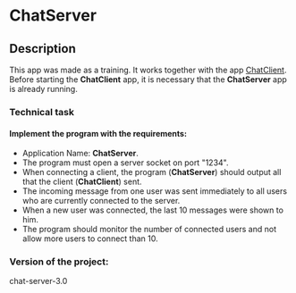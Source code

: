 # ChatServer

## Description
This app was made as a training. It works  together with the app [ChatClient](https://github.com/dmdn/ChatClient).
Before starting the **ChatClient** app, it is necessary that the **ChatServer** app is already running.

### Technical task
#### Implement the program with the requirements:
+ Application Name: **ChatServer**.
+ The program must open a server socket on port "1234".
+ When connecting a client, the program (**ChatServer**) should output all that the client (**ChatClient**) sent.
+ The incoming message from one user was sent immediately to all users who are currently connected to the server.
+ When a new user was connected, the last 10 messages were shown to him.
+ The program should monitor the number of connected users and not allow more users to connect than 10.

### Version of the project:
сhat-server-3.0
